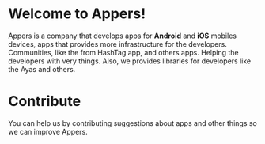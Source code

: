 # Welcome to **Appers**!
Appers is a company that develops apps for **Android** and **iOS** mobiles devices, apps that provides more infrastructure for the developers.
Communities, like the from HashTag app, and others apps. Helping the developers with very things.
Also, we provides libraries for developers like the Ayas and others.

# Contribute
You can help us by contributing suggestions about apps and other things so we can improve Appers.
